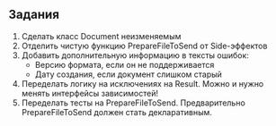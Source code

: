 ## Задания

1. Сделать класс Document неизменяемым
2. Отделить чистую функцию PrepareFileToSend от Side-эффектов
3. Добавить дополнительную информацию в тексты ошибок:
	* Версию формата, если он не поддерживается
	* Дату создания, если документ слишком старый
4. Переделать логику на исключениях на Result<T>. 
Можно и нужно менять интерфейсы зависимостей!
5. Переделать тесты на PrepareFileToSend. Предварительно 
PrepareFileToSend должен стать декларативным.
